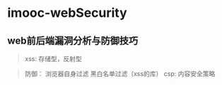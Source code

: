 # imooc-webSecurity

## web前后端漏洞分析与防御技巧

> xss:
    存储型，反射型

>  防御：
    浏览器自身过滤
    黑白名单过滤（xss的库）
    csp: 内容安全策略